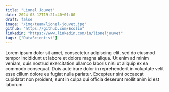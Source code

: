 ```yaml
---
title: "Lionel Jouvet"
date: 2024-03-12T19:21:40+01:00
draft: false
image: "/img/team/lionel-jouvet.jpg"
github: "https://github.com/Ecolio"
linkedin: "https://www.linkedin.com/in/lioneljouvet"
tags: ["DataScientist"]
---
```


Lorem ipsum dolor sit amet, consectetur adipiscing elit, sed do eiusmod tempor incididunt ut labore et dolore magna aliqua. Ut enim ad minim veniam, quis nostrud exercitation ullamco laboris nisi ut aliquip ex ea commodo consequat. Duis aute irure dolor in reprehenderit in voluptate velit esse cillum dolore eu fugiat nulla pariatur. Excepteur sint occaecat cupidatat non proident, sunt in culpa qui officia deserunt mollit anim id est laborum.
